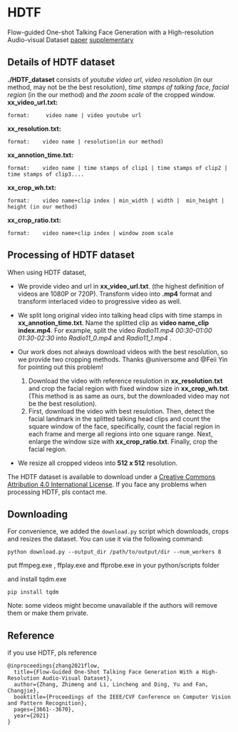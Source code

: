 
# HDTF
Flow-guided One-shot Talking Face Generation with a High-resolution Audio-visual Dataset
<a href="https://openaccess.thecvf.com/content/CVPR2021/papers/Zhang_Flow-Guided_One-Shot_Talking_Face_Generation_With_a_High-Resolution_Audio-Visual_Dataset_CVPR_2021_paper.pdf" target="_blank">paper</a>    <a href="https://github.com/MRzzm/HDTF/blob/main/Supplementary%20Materials.pdf" target="_blank">supplementary</a>

## Details of HDTF dataset
**./HDTF_dataset** consists of *youtube video url*, *video resolution* (in our method, may not be the best resolution), *time stamps of talking face*, *facial region* (in the our method) and *the zoom scale* of the cropped window.
**xx_video_url.txt:**


```
format:     video name | video youtube url
```
**xx_resolution.txt:**
```
format:    video name | resolution(in our method)
```

**xx_annotion_time.txt:**
```
format:    video name | time stamps of clip1 | time stamps of clip2 | time stamps of clip3....
```
**xx_crop_wh.txt:**
```
format:    video name+clip index | min_width | width |  min_height | height (in our method)
```
**xx_crop_ratio.txt:**
```
format:    video name+clip index | window zoom scale
```

## Processing of HDTF dataset
When using HDTF dataset,

 - We provide video and url in  **xx_video_url.txt**. (the highest definition of videos are 1080P or 720P).  Transform video into **.mp4** format and transform interlaced video to progressive video as well.

 - We split long original video into talking head clips with time stamps in **xx_annotion_time.txt**.  Name the splitted clip as **video name_clip index.mp4**. For example, split the video  *Radio11.mp4 00:30-01:00 01:30-02:30*  into *Radio11_0.mp4* and *Radio11_1.mp4* .

 - Our work does not always download videos with the best resolution, so we provide two cropping methods. Thanks @universome and @Feii Yin for pointing out this problem!

	1. Download the video with reference resulotion in **xx_resolution.txt** and crop the facial region with fixed window size in **xx_crop_wh.txt**. (This method is as same as ours, but the downloaded video may not be the best resolution).
	2. First, download the video with best resulotion. Then, detect the facial landmark in the splitted talking head clips and count the square window of the face, specifically, count the facial region in each frame and merge all regions into one square range. Next,  enlarge the window size with **xx_crop_ratio.txt**. Finally, crop the facial region.

- We resize all cropped videos into **512 x 512** resolution.


The HDTF dataset is available to download under a <a href="https://creativecommons.org/licenses/by/4.0/" target="_blank"> Creative Commons Attribution 4.0 International License</a>. If you face any problems when processing HDTF, pls contact me.

## Downloading
For convenience, we added the `download.py` script which downloads, crops and resizes the dataset. You can use it via the following command:
```
python download.py --output_dir /path/to/output/dir --num_workers 8
```
put ffmpeg.exe , ffplay.exe and ffprobe.exe in your python/scripts folder

and install tqdm.exe
```
pip install tqdm
```
Note: some videos might become unavailable if the authors will remove them or make them private.

## Reference
if you use HDTF, pls reference

```
@inproceedings{zhang2021flow,
  title={Flow-Guided One-Shot Talking Face Generation With a High-Resolution Audio-Visual Dataset},
  author={Zhang, Zhimeng and Li, Lincheng and Ding, Yu and Fan, Changjie},
  booktitle={Proceedings of the IEEE/CVF Conference on Computer Vision and Pattern Recognition},
  pages={3661--3670},
  year={2021}
}
```
